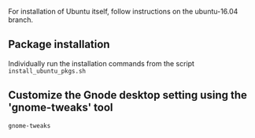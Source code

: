 For installation of Ubuntu itself, follow instructions on the ubuntu-16.04 branch.

## Package installation
Individually run the installation commands from the script `install_ubuntu_pkgs.sh`


## Customize the Gnode desktop setting using the 'gnome-tweaks' tool
```
gnome-tweaks
```
